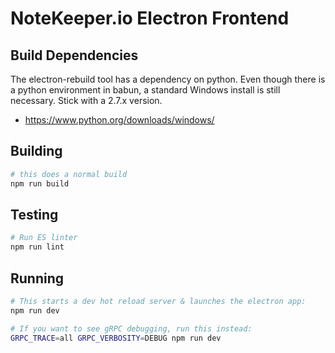 # NoteKeeper.io Electron Frontend

## Build Dependencies

The electron-rebuild tool has a dependency on python.  Even though there is a
python environment in babun, a standard Windows install is still necessary.
Stick with a 2.7.x version.

* https://www.python.org/downloads/windows/


## Building

```sh
# this does a normal build
npm run build
```

## Testing

```sh
# Run ES linter
npm run lint
```

## Running

```sh
# This starts a dev hot reload server & launches the electron app:
npm run dev

# If you want to see gRPC debugging, run this instead:
GRPC_TRACE=all GRPC_VERBOSITY=DEBUG npm run dev
```